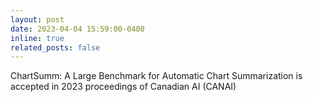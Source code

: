 ```yaml
---
layout: post
date: 2023-04-04 15:59:00-0400
inline: true
related_posts: false
---
```


ChartSumm: A Large Benchmark for Automatic Chart Summarization is accepted in 2023 proceedings of Canadian AI (CANAI)
